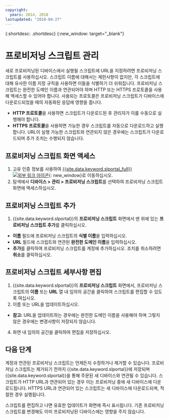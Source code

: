 ```yaml
---
copyright:
  years: 2014, 2018
lastupdated: "2018-04-27"
---
```


{:shortdesc: .shortdesc}
{:new_window: target="_blank"}

# 프로비저닝 스크립트 관리

새로 프로비저닝된 디바이스에서 실행될 스크립트에 URL을 지정하려면 프로비저닝 스크립트를 사용하십시오. 스크립트 이름에 대해서는 제한사항이 없지만, 각 스크립트에 대해 유사한 이름 지정 규칙을 사용하면 이들을 식별하기 더 쉬워집니다. 프로비저닝 스크립트는 완전한 도메인 이름과 연관되어야 하며 HTTP 또는 HTTPS 프로토콜을 사용해 액세스할 수 있어야 합니다. 사용되는 프로토콜은 프로비저닝 스크립트가 디바이스에 다운로드되었을 때의 자동화된 응답에 영향을 줍니다.

* **HTTP 프로토콜**을 사용하면 스크립트가 다운로드된 후 관리자가 이를 수동으로 실행해야 합니다.
* **HTTPS 프로토콜**을 사용하면 가능한 경우 스크립트를 자동으로 다운로드하고 실행합니다. URL이 실행 가능한 스크립트와 연관되지 않은 경우에는 스크립트가 다운로드되며 추가 조치는 수행되지 않습니다.

## 프로비저닝 스크립트 화면 액세스
1. 고유 인증 정보를 사용하여 [{{site.data.keyword.slportal_full}} ![외부 링크 아이콘](../icons/launch-glyph.svg "외부 링크 아이콘")](https://control.softlayer.com/){: new_window}로 이동하십시오.
2. 탐색에서 **디바이스 > 관리 > 프로비저닝 스크립트**를 선택하여 프로비저닝 스크립트 화면에 액세스하십시오.


## 프로비저닝 스크립트 추가

1. {{site.data.keyword.slportal}}의 **프로비저닝 스크립트** 화면에서 맨 위에 있는 **프로비저닝 스크립트 추가**를 클릭하십시오.
* **이름** 필드에 프로비저닝 스크립트의 **식별 이름**을 입력하십시오.
* **URL** 필드에 스크립트와 연관된 **완전한 도메인 이름**을 입력하십시오.
* **추가**를 클릭하여 프로비저닝 스크립트를 계정에 추가하십시오. 조치를 취소하려면 **취소**를 클릭하십시오.

## 프로비저닝 스크립트 세부사항 편집

1. {{site.data.keyword.slportal}}의 **프로비저닝 스크립트** 화면에서, 프로비저닝 스크립트의 **이름** 또는 **URL** 열 내 임의의 공간을 클릭하여 스크립트를 편집할 수 있도록 여십시오.
3. 이름 또는 URL을 업데이트하십시오.
  * **참고:** URL을 업데이트하는 경우에는 완전한 도메인 이름을 사용해야 하며 그렇지 않은 경우에는 변경사항이 저장되지 않습니다.
4. 화면 내 임의의 공간을 클릭하여 편집을 저장하십시오.

## 다음 단계

계정과 연관된 프로비저닝 스크립트는 언제든지 수정하거나 제거할 수 있습니다. 프로비저닝 스크립트는 제거되기 전까지 {{site.data.keyword.slportal}}에 저장되며 {{site.data.keyword.slportal}}을 통해 주문된 새 디바이스와 연관될 수 있습니다. 스크립트가 HTTP URL과 연관되어 있는 경우 이는 프로비저닝 중에 새 디바이스에 다운로드됩니다. HTTPS URL과 연관되어 있는 스크립트는 새 디바이스에 다운로드되며, 적절한 경우 실행됩니다.

스크립트를 편집하고 나면 유효한 업데이트가 화면에 즉시 표시됩니다. 기존 프로비저닝 스크립트를 변경해도 이미 프로비저닝된 디바이스에는 영향을 주지 않습니다.

